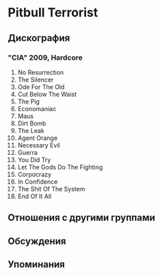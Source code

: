 # Pitbull Terrorist



## Дискография

### "CIA" 2009, Hardcore

01. No Resurrection 
02. The Silencer 
03. Ode For The Old 
04. Cut Below The Waist 
05. The Pig 
06. Economaniac 
07. Maus 
08. Dirt Bomb 
09. The Leak 
10. Agent Orange 
11. Necessary Evil 
12. Guerra 
13. You Did Try 
14. Let The Gods Do The Fighting 
15. Corpocrazy 
16. In Confidence 
17. The Shit Of The System 
18. End Of It All


## Отношения с другими группами


## Обсуждения


## Упоминания

